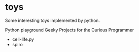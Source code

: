 # toys
Some interesting toys implemented by python.

Python playground Geeky Projects for the Curious Programmer

* cell-life.py
* spiro
